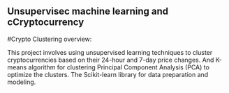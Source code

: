 ## Unsupervisec machine learning and cCryptocurrency

#Crypto Clustering overview:

This project involves using unsupervised learning techniques to cluster cryptocurrencies based on their 24-hour and 7-day price changes. And K-means algorithm for clustering Principal Component Analysis (PCA) to optimize the clusters. 
The Scikit-learn library for data preparation and modeling.

